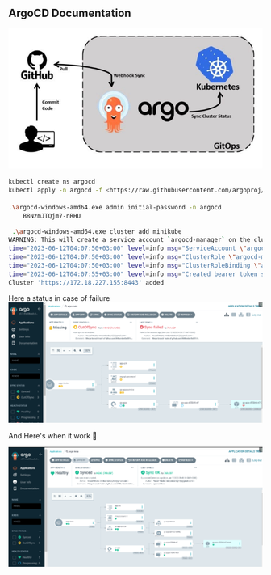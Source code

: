## ArgoCD Documentation

![Alt text](<./screenshots/0 S_EuF4L77SxNJ2Ja.jpg>)

```sh
kubectl create ns argocd
kubectl apply -n argocd -f <https://raw.githubusercontent.com/argoproj/argo-cd/stable/manifests/install.yaml>

.\argocd-windows-amd64.exe admin initial-password -n argocd
    B8NzmJTQjm7-nRHU
```

```sh
 .\argocd-windows-amd64.exe cluster add minikube
WARNING: This will create a service account `argocd-manager` on the cluster referenced by context `minikube` with full cluster level privileges. Do you want to continue [y/N]? y
time="2023-06-12T04:07:50+03:00" level=info msg="ServiceAccount \"argocd-manager\" created in namespace \"kube-system\""
time="2023-06-12T04:07:50+03:00" level=info msg="ClusterRole \"argocd-manager-role\" created"
time="2023-06-12T04:07:50+03:00" level=info msg="ClusterRoleBinding \"argocd-manager-role-binding\" created"
time="2023-06-12T04:07:55+03:00" level=info msg="Created bearer token secret for ServiceAccount \"argocd-manager\""
Cluster 'https://172.18.227.155:8443' added
```

Here a status in case of failure
![Alt text](./screenshots/argo-fail.png)

And Here's when it work 🎉

![Alt text](./screenshots/success.png)
